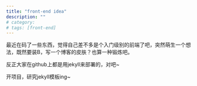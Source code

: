 ```yaml
---
title: "front-end idea"
description: ""
# category: 
# tags: [front-end]
---
```



最近在码了一些东西，觉得自己差不多是个入门级别的前端了吧，突然萌生一个想法，既然要装B，写一个博客的皮肤？也算一种锻炼吧。

反正大家在github上都是用jekyll来部署的，对吧~

开项目，研究jekyll模板ing~
